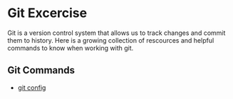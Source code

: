 # Git Excercise
Git is a version control system that allows us to track changes and commit them to history.
Here is a growing collection of rescources and helpful commands to know when working with git.
## Git Commands 
- [git config](./Commands/Config.md)
